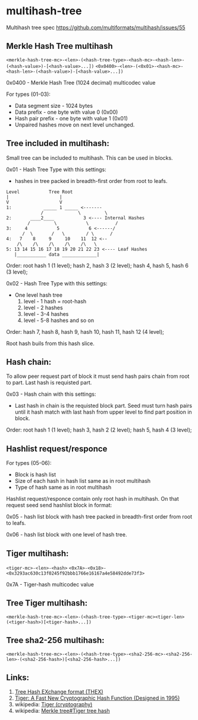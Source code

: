 # multihash-tree
Multihash tree spec
https://github.com/multiformats/multihash/issues/55

## Merkle Hash Tree multihash

`<merkle-hash-tree-mc>-<len>-(<hash-tree-type>-<hash-mc>-<hash-len>-(<hash-value>)-[<hash-value>...])`
`<0x0400>-<len>-(<0x01>-<hash-mc>-<hash-len>-(<hash-value>)-[<hash-value>...])`

0x0400 - Merkle Hash Tree (1024 decimal) multicodec value 

For types (01-03):
* Data segment size - 1024 bytes
* Data prefix - one byte with value 0 (0x00)
* Hash pair prefix - one byte with value 1 (0x01)
* Unpaired hashes move on next level unchanged.

## Tree included in multihash:

Small tree can be included to multihash. This can be used in blocks.

0x01 - Hash Tree Type with this settings:
* hashes in tree packed in breadth-first order from root to leafs.
```
Level           Tree Root
|                   |
V                   V  
1:            _____ 1 _____ <-------
             /             \         \
2:       ____2____           3 <---- Internal Hashes
        /         \           \          /
3:     4           5           6 <------/
      /  \       /   \        / \      /
4:   7    8     9     10    11  12 <--
    /\    /\    /\    /\    /\   \
5: 13 14 15 16 17 18 19 20 21 22 23 <---- Leaf Hashes
   |___________ data _____________|
```
Order: root hash 1  (1 level); hash 2, hash 3  (2 level); hash 4, hash 5, hash 6 (3 level);

0x02 - Hash Tree Type with this settings:
* One level hash tree
  1. level - 1 hash = root-hash
  2. level - 2 hashes
  3. level - 3-4 hashes
  4. level - 5-8 hashes
and so on

Order: hash 7, hash 8, hash 9, hash 10, hash 11, hash 12 (4 level);

Root hash buils from this hash slice.

## Hash chain:

To allow peer request part of block it must send hash pairs chain from root to part. Last hash is requisted part.

0x03 - Hash chain with this settings:
* Last hash in chain is the requisted block part. Seed must turn hash pairs until it hash match with last hash from upper level to find part position in block. 

Order: root hash 1 (1 level); hash 3, hash 2 (2 level); hash 5, hash 4  (3 level);

## Hashlist request/responce

For types (05-06):
* Block is hash list
* Size of each hash in hash list same as in root multihash
* Type of hash same as in root multihash

Hashlist request/responce contain only root hash in multihash. On that request seed send hashlist block in format:

0x05 - hash list block with hash tree packed in breadth-first order from root to leafs.

0x06 - hash list block with one level of hash tree.

## Tiger multihash:

`<tiger-mc>-<len>-<hash>`
`<0x7A>-<0x18>-<0x3293ac630c13f0245f92bbb1766e16167a4e58492dde73f3>`

0x7A - Tiger-hash multicodec value

## Tree Tiger multihash:
`<merkle-hash-tree-mc>-<len>-(<hash-tree-type>-<tiger-mc><tiger-len>(<tiger-hash>)[<tiger-hash>...])`
## Tree sha2-256 multihash:
`<merkle-hash-tree-mc>-<len>-(<hash-tree-type>-<sha2-256-mc>-<sha2-256-len>-(<sha2-256-hash>)[<sha2-256-hash>...])`

## Links:
1. [Tree Hash EXchange format (THEX)](https://adc.sourceforge.io/draft-jchapweske-thex-02.html#anchor2)
2. [Tiger:
A Fast New Cryptographic Hash Function (Designed in 1995)](http://www.cs.technion.ac.il/~biham/Reports/Tiger/)
3. wikipedia: [Tiger (cryptography)](https://en.wikipedia.org/wiki/Tiger_(cryptography))
4. wikipedia: [Merkle tree#Tiger tree hash](https://en.wikipedia.org/wiki/Merkle_tree#Tiger_tree_hash)
